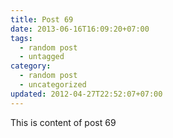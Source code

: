 ```yaml
---
title: Post 69
date: 2013-06-16T16:09:20+07:00
tags:
  - random post
  - untagged
category:
  - random post
  - uncategorized
updated: 2012-04-27T22:52:07+07:00
---
```

This is content of post 69